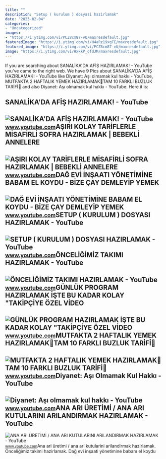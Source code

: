 ```yaml
---
title: ""
description: "Setup ( kurulum ) dosyasi hazirlamak"
date: "2023-02-04"
categories:
- "Uncategorized"
images:
- "https://i.ytimg.com/vi/PCZ8cm87-vU/maxresdefault.jpg"
featuredImage: "https://i.ytimg.com/vi/H4aRz19xgFE/maxresdefault.jpg"
featured_image: "https://i.ytimg.com/vi/PCZ8cm87-vU/maxresdefault.jpg"
image: "https://i.ytimg.com/vi/HxkkP_ofdJM/maxresdefault.jpg"
---
```


If you are searching about SANALİKA'DA AFİŞ HAZIRLAMAK! - YouTube you've came to the right web. We have 9 Pics about SANALİKA'DA AFİŞ HAZIRLAMAK! - YouTube like Diyanet: Aşı olmamak kul hakkı - YouTube, MUTFAKTA 2 HAFTALIK YEMEK HAZIRLAMAK🥣TAM 10 FARKLI BUZLUK TARİFİ🌱 and also Diyanet: Aşı olmamak kul hakkı - YouTube. Here it is:

SANALİKA'DA AFİŞ HAZIRLAMAK! - YouTube
--------------------------------------

 ![SANALİKA'DA AFİŞ HAZIRLAMAK! - YouTube](https://i.ytimg.com/vi/HxkkP_ofdJM/maxresdefault.jpg) <small>www.youtube.com</small>AŞIRI KOLAY TARİFLERLE MİSAFİRLİ SOFRA HAZIRLAMAK | BEBEKLİ ANNELERE
--------------------------------------------------------------------

 ![AŞIRI KOLAY TARİFLERLE MİSAFİRLİ SOFRA HAZIRLAMAK | BEBEKLİ ANNELERE](https://i.ytimg.com/vi/PCZ8cm87-vU/maxresdefault.jpg) <small>www.youtube.com</small>DAĞ EVİ İNŞAATI YÖNETİMİNE BABAM EL KOYDU - BİZE ÇAY DEMLEYİP YEMEK
-------------------------------------------------------------------

 ![DAĞ EVİ İNŞAATI YÖNETİMİNE BABAM EL KOYDU - BİZE ÇAY DEMLEYİP YEMEK](https://i.ytimg.com/vi/H4aRz19xgFE/maxresdefault.jpg) <small>www.youtube.com</small>SETUP ( KURULUM ) DOSYASI HAZIRLAMAK - YouTube
----------------------------------------------

 ![SETUP ( KURULUM ) DOSYASI HAZIRLAMAK - YouTube](https://i.ytimg.com/vi/C8WpH9sXPYg/maxresdefault.jpg) <small>www.youtube.com</small>ÖNCELİĞİMİZ TAKIMI HAZIRLAMAK - YouTube
---------------------------------------

 ![ÖNCELİĞİMİZ TAKIMI HAZIRLAMAK - YouTube](https://i.ytimg.com/vi/2vjf-gwWVvs/maxresdefault.jpg?sqp=-oaymwEmCIAKENAF8quKqQMa8AEB-AH-CYAC0AWKAgwIABABGGUgUihBMA8=&rs=AOn4CLA8ZUiumefMAjzLwgrGY4MJlTf84A) <small>www.youtube.com</small>GÜNLÜK PROGRAM HAZIRLAMAK İŞTE BU KADAR KOLAY "TAKİPÇİYE ÖZEL VİDEO
-------------------------------------------------------------------

 ![GÜNLÜK PROGRAM HAZIRLAMAK İŞTE BU KADAR KOLAY "TAKİPÇİYE ÖZEL VİDEO](https://i.ytimg.com/vi/7zbsnvJYStA/maxresdefault.jpg) <small>www.youtube.com</small>MUTFAKTA 2 HAFTALIK YEMEK HAZIRLAMAK🥣TAM 10 FARKLI BUZLUK TARİFİ🌱
-----------------------------------------------------------------

 ![MUTFAKTA 2 HAFTALIK YEMEK HAZIRLAMAK🥣TAM 10 FARKLI BUZLUK TARİFİ🌱](https://i.ytimg.com/vi/dmhmA32NB18/maxresdefault.jpg) <small>www.youtube.com</small>Diyanet: Aşı Olmamak Kul Hakkı - YouTube
----------------------------------------

 ![Diyanet: Aşı olmamak kul hakkı - YouTube](https://i.ytimg.com/vi/DaKqBiQj1UE/maxresdefault.jpg) <small>www.youtube.com</small>ANA ARI ÜRETİMİ / ANA ARI KUTULARINI ARILANDIRMAK HAZIRLAMAK - YouTube
----------------------------------------------------------------------

 ![ANA ARI ÜRETİMİ / ANA ARI KUTULARINI ARILANDIRMAK HAZIRLAMAK - YouTube](https://i.ytimg.com/vi/Lwz9Iq8cSbY/maxresdefault.jpg) <small>www.youtube.com</small>Ana ari üreti̇mi̇ / ana ari kutularini arilandirmak hazirlamak. Önceli̇ği̇mi̇z takimi hazirlamak. Dağ evi̇ i̇nşaati yöneti̇mi̇ne babam el koydu
